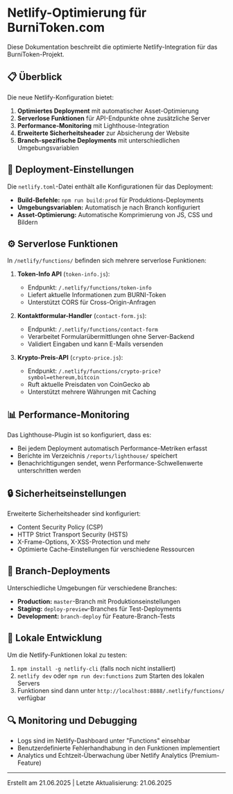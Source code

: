 # Netlify-Optimierung für BurniToken.com

Diese Dokumentation beschreibt die optimierte Netlify-Integration für das BurniToken-Projekt.

## 📋 Überblick

Die neue Netlify-Konfiguration bietet:

1. **Optimiertes Deployment** mit automatischer Asset-Optimierung
2. **Serverlose Funktionen** für API-Endpunkte ohne zusätzliche Server
3. **Performance-Monitoring** mit Lighthouse-Integration
4. **Erweiterte Sicherheitsheader** zur Absicherung der Website
5. **Branch-spezifische Deployments** mit unterschiedlichen Umgebungsvariablen

## 🚀 Deployment-Einstellungen

Die `netlify.toml`-Datei enthält alle Konfigurationen für das Deployment:

- **Build-Befehle:** `npm run build:prod` für Produktions-Deployments
- **Umgebungsvariablen:** Automatisch je nach Branch konfiguriert
- **Asset-Optimierung:** Automatische Komprimierung von JS, CSS und Bildern

## ⚙️ Serverlose Funktionen

In `/netlify/functions/` befinden sich mehrere serverlose Funktionen:

1. **Token-Info API** (`token-info.js`):
   - Endpunkt: `/.netlify/functions/token-info`
   - Liefert aktuelle Informationen zum BURNI-Token
   - Unterstützt CORS für Cross-Origin-Anfragen

2. **Kontaktformular-Handler** (`contact-form.js`):
   - Endpunkt: `/.netlify/functions/contact-form`
   - Verarbeitet Formularübermittlungen ohne Server-Backend
   - Validiert Eingaben und kann E-Mails versenden

3. **Krypto-Preis-API** (`crypto-price.js`):
   - Endpunkt: `/.netlify/functions/crypto-price?symbol=ethereum,bitcoin`
   - Ruft aktuelle Preisdaten von CoinGecko ab
   - Unterstützt mehrere Währungen mit Caching

## 📊 Performance-Monitoring

Das Lighthouse-Plugin ist so konfiguriert, dass es:

- Bei jedem Deployment automatisch Performance-Metriken erfasst
- Berichte im Verzeichnis `/reports/lighthouse/` speichert
- Benachrichtigungen sendet, wenn Performance-Schwellenwerte unterschritten werden

## 🔒 Sicherheitseinstellungen

Erweiterte Sicherheitsheader sind konfiguriert:

- Content Security Policy (CSP)
- HTTP Strict Transport Security (HSTS)
- X-Frame-Options, X-XSS-Protection und mehr
- Optimierte Cache-Einstellungen für verschiedene Ressourcen

## 🌿 Branch-Deployments

Unterschiedliche Umgebungen für verschiedene Branches:

- **Production:** `master`-Branch mit Produktionseinstellungen
- **Staging:** `deploy-preview`-Branches für Test-Deployments
- **Development:** `branch-deploy` für Feature-Branch-Tests

## 📝 Lokale Entwicklung

Um die Netlify-Funktionen lokal zu testen:

1. `npm install -g netlify-cli` (falls noch nicht installiert)
2. `netlify dev` oder `npm run dev:functions` zum Starten des lokalen Servers
3. Funktionen sind dann unter `http://localhost:8888/.netlify/functions/` verfügbar

## 🔍 Monitoring und Debugging

- Logs sind im Netlify-Dashboard unter "Functions" einsehbar
- Benutzerdefinierte Fehlerhandhabung in den Funktionen implementiert
- Analytics und Echtzeit-Überwachung über Netlify Analytics (Premium-Feature)

---

Erstellt am 21.06.2025 | Letzte Aktualisierung: 21.06.2025
